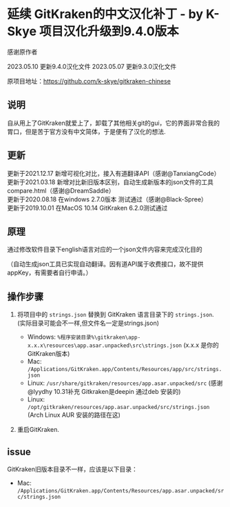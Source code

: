 # 延续 GitKraken的中文汉化补丁 - by K-Skye 项目汉化升级到9.4.0版本

感谢原作者

2023.05.10 更新9.4.0汉化文件
2023.05.07 更新9.3.0汉化文件

原项目地址：https://github.com/k-skye/gitkraken-chinese



## 说明
自从用上了GitKraken就爱上了，卸载了其他相关git的gui，它的界面非常合我的胃口，但是苦于官方没有中文简体，于是便有了汉化的想法.  

## 更新

更新于2021.12.17 新增可视化对比，接入有道翻译API（感谢@TanxiangCode）  
更新于2021.03.18 新增对比新旧版本区别，自动生成新版本的json文件的工具compare.html（感谢@DreamSaddle）  
更新于2020.08.18 在windows 2.7.0版本 测试通过（感谢@Black-Spree）  
更新于2019.10.01 在MacOS 10.14 GitKraken 6.2.0测试通过  

## 原理

通过修改软件目录下english语言对应的一个json文件内容来完成汉化目的

（自动生成json工具已实现自动翻译。因有道API属于收费接口，故不提供appKey，有需要者自行申请。）  
## 操作步骤

1. 将项目中的 `strings.json` 替换到 GitKraken 语言目录下的 `strings.json`.  
   (实际目录可能会不一样,但文件名一定是strings.json)
  
   - Windows: `%程序安装目录%\gitkraken\app-x.x.x\resources\app.asar.unpacked\src\strings.json` (x.x.x 是你的GitKraken版本)
   - Mac: `/Applications/GitKraken.app/Contents/Resources/app/src/strings.json`
   - Linux: `/usr/share/gitkraken/resources/app.asar.unpacked/src` (感谢@lyydhy 10.31补充 Gitkraken是deepin 通过deb 安装的)
   - Linux: `/opt/gitkraken/resources/app.asar.unpacked/src/strings.json` (Arch Linux AUR 安装的路径在这)
   
2. 重启GitKraken.

## issue

GitKraken旧版本目录不一样，应该是以下目录：
   - Mac: `/Applications/GitKraken.app/Contents/Resources/app.asar.unpacked/src/strings.json`
